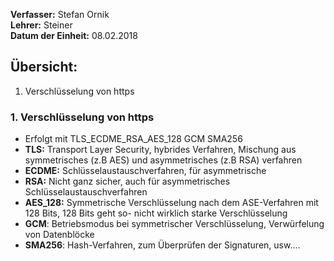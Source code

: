 **Verfasser:** Stefan Ornik   
**Lehrer:** Steiner   
**Datum der Einheit:** 08.02.2018
   
## Übersicht: 
1. Verschlüsselung von https

### 1. Verschlüsselung von https
-    Erfolgt mit TLS_ECDME_RSA_AES_128 GCM SMA256
-    **TLS:** Transport Layer Security, hybrides Verfahren, Mischung aus symmetrisches (z.B AES) und asymmetrisches (z.B RSA) verfahren
-    **ECDME:** Schlüsselaustauschverfahren, für asymmetrische
-    **RSA:** Nicht ganz sicher, auch für asymmetrisches Schlüsselaustauschverfahren
-    **AES_128:** Symmetrische Verschlüsselung nach dem ASE-Verfahren mit 128 Bits, 128 Bits geht so- nicht wirklich starke Verschlüsselung
-    **GCM**: Betriebsmodus bei symmetrischer Verschlüsselung, Verwürfelung von Datenblöcke
-    **SMA256**: Hash-Verfahren, zum Überprüfen der Signaturen, usw....
